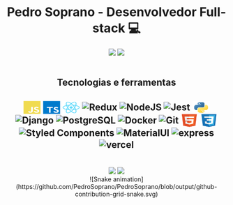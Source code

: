 <div align="center">
  <h1> Pedro Soprano - Desenvolvedor Full-stack 💻 </h1>
  <a href = "mailto:vonhishi@gmail.com"><img src="https://img.shields.io/badge/Gmail-D14836?style=for-the-badge&logo=gmail&logoColor=white" target="_blank"></a> 
  <a href = "https://www.linkedin.com/in/pedrosoprano/"><img src="https://img.shields.io/badge/LinkedIn-0077B5?style=for-the-badge&logo=linkedin&logoColor=white" target="_blank"></a>
</div><br>


<h2 align="center">Tecnologias e ferramentas <h2>
<div align="center">
  <img align="center" alt="Javascript" height="30" width="40" src="https://raw.githubusercontent.com/devicons/devicon/master/icons/javascript/javascript-plain.svg">
  <img align="center" alt="Typescript" height="30" width="40" src="https://raw.githubusercontent.com/devicons/devicon/master/icons/typescript/typescript-plain.svg">
  <img align="center" alt="React" height="30" width="40" src="https://raw.githubusercontent.com/devicons/devicon/master/icons/react/react-original.svg">
  <img align="center" alt="Redux" height="30" width="40" src="https://cdn.jsdelivr.net/gh/devicons/devicon/icons/redux/redux-original.svg">
  <img align="center" alt="NodeJS" height="30" width="40" src="https://cdn.jsdelivr.net/gh/devicons/devicon/icons/nodejs/nodejs-original.svg">
  <img align="center" alt="Jest" height="30" width="40" src="https://cdn.jsdelivr.net/gh/devicons/devicon/icons/jest/jest-plain.svg">
  <img align="center" alt="Python" height="30" width="40" src="https://raw.githubusercontent.com/devicons/devicon/master/icons/python/python-original.svg">
  <img align="center" alt="Django" height="30" width="40" src="https://cdn.jsdelivr.net/gh/devicons/devicon/icons/django/django-plain.svg">
  <img align="center" alt="PostgreSQL" height="30" width="40" src="https://cdn.jsdelivr.net/gh/devicons/devicon/icons/postgresql/postgresql-original.svg">
<!--   <img align="center" alt="MongoDB" height="30" width="40" src="https://cdn.jsdelivr.net/gh/devicons/devicon/icons/mongodb/mongodb-original.svg"> -->
  <img align="center" alt="Docker" height="30" width="40" src="https://cdn.jsdelivr.net/gh/devicons/devicon/icons/docker/docker-original.svg">
  <img align="center" alt="Git" height="30" width="40" src="https://cdn.jsdelivr.net/gh/devicons/devicon/icons/git/git-plain.svg">
  <img align="center" alt="HTML" height="30" width="40" src="https://raw.githubusercontent.com/devicons/devicon/master/icons/html5/html5-original.svg">
  <img align="center" alt="CSS" height="30" width="40" src="https://raw.githubusercontent.com/devicons/devicon/master/icons/css3/css3-original.svg">
  <img align="center" alt="Styled Components" height="30"  src="https://img.shields.io/badge/styled--components-DB7093?style=for-the-badge&logo=styled-components&logoColor=white">
  <img align="center" alt="MaterialUI" height="30"  src="https://img.shields.io/badge/Material--UI-0081CB?style=for-the-badge&logo=material-ui&logoColor=white">
  <img align="center" alt="express" height="30"  src="https://img.shields.io/badge/Express.js-404D59?style=for-the-badge">
  <img align="center" alt="vercel" height="30"  src="https://img.shields.io/badge/Vercel-000000?style=for-the-badge&logo=vercel&logoColor=white">
</div> 
 
# 
  
<div align="center">
  <img height="180em" src="https://github-readme-stats.vercel.app/api?username=PedroSoprano&show_icons=true&theme=dark&include_all_commits=true&count_private=true"/>
  <img height="180em" src="https://github-readme-stats.vercel.app/api/top-langs/?username=PedroSoprano&layout=compact&langs_count=7&theme=dark"/>
</div>
<div align="center">
  ![Snake animation](https://github.com/PedroSoprano/PedroSoprano/blob/output/github-contribution-grid-snake.svg)
</div>
